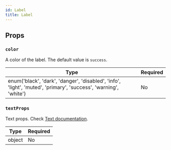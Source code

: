```yaml
---
id: Label
title: Label
---
```


## Props

### `color`

A color of the label. The default value is `success`.

| Type                                                                                                            | Required |
| ----------------------------------------------------------------------------------------------------------------| -------- |
| enum('black', 'dark', 'danger', 'disabled', 'info', 'light', 'muted', 'primary', 'success', 'warning', 'white') | No       |

### `textProps`

Text props. Check [Text documentation](Text.md#props).

| Type   | Required |
| -------| -------- |
| object | No       |
